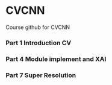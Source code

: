 # CVCNN

Course github for CVCNN

### Part 1 Introduction CV
### Part 4 Module implement and XAI
### Part 7 Super Resolution